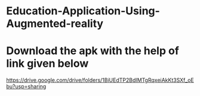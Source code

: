 # Education-Application-Using-Augmented-reality

# Download the apk with the help of link given below

https://drive.google.com/drive/folders/1BiUEdTP2BdIMTgRqxeiAkKt3SXf_oEbu?usp=sharing
